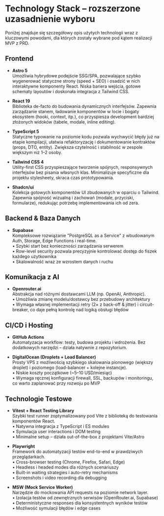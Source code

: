 # Technology Stack – rozszerzone uzasadnienie wyboru

Poniżej znajduje się szczegółowy opis użytych technologii wraz z kluczowymi powodami, dla których zostały wybrane pod kątem realizacji MVP z PRD.

## Frontend

- **Astro 5**  
  Umożliwia hybrydowe podejście SSG/SPA, pozwalające szybko wygenerować statyczne strony (speed + SEO) i osadzić w nich interaktywne komponenty React. Niska bariera wejścia, gotowe schematy layoutów i doskonała integracja z Tailwind CSS.

- **React 19**  
  Biblioteka de-facto do budowania dynamicznych interfejsów. Zapewnia zarządzanie stanem, ładowanie komponentów w locie i bogaty ekosystem (hooki, context, itp.), co przyspiesza development bardziej złożonych widoków (tabele, modale, inline editing).

- **TypeScript 5**  
  Statyczne typowanie na poziomie kodu pozwala wychwycić błędy już na etapie kompilacji, ułatwia refaktoryzację i dokumentowanie kontraktów (props, DTO, entity). Zwiększa czytelność i stabilność w zespole większym niż 1–2 osoby.

- **Tailwind CSS 4**  
  Utility-first CSS przyspieszające tworzenie spójnych, responsywnych interfejsów bez pisania własnych klas. Minimalizuje specyficzne dla projektu stylesheety, skraca czas prototypowania.

- **Shadcn/ui**  
  Kolekcja gotowych komponentów UI zbudowanych w oparciu o Tailwind. Zapewnia spójność wizualną i zachowań (modale, przyciski, formularze), redukując potrzebę implementowania ich od zera.

## Backend & Baza Danych

- **Supabase**  
  Kompleksowe rozwiązanie "PostgreSQL as a Service" z wbudowanym Auth, Storage, Edge Functions i real-time.  
  • Szybki start bez konieczności zarządzania serwerem  
  • Row-level security pozwala precyzyjnie kontrolować dostęp do fiszek każdego użytkownika  
  • Skalowalność wraz ze wzrostem danych i ruchu

## Komunikacja z AI

- **Openrouter.ai**  
  Abstrakcja nad różnymi dostawcami LLM (np. OpenAI, Anthropic).  
  • Umożliwia zmianę modelu/dostawcy bez przebudowy architektury  
  • Wymaga własnej implementacji retry (2× z back-off & jitter) i circuit-breaker, co daje pełną kontrolę nad logiką obsługi błędów

## CI/CD i Hosting

- **GitHub Actions**  
  Automatyzacja workflow: testy, budowa projektu i wdrożenia. Bez dodatkowych narzędzi – działa natywnie z repozytorium.

- **DigitalOcean (Droplets + Load Balancer)**  
  Prosty VPS z możliwością szybkiego skalowania pionowego (większy droplet) i poziomego (load-balancer + kolejne instancje).  
  • Niskie koszty początkowe (~5–10 USD/miesiąc)  
  • Wymaga ręcznej konfiguracji firewall, SSL, backupów i monitoringu, co warto zaplanować przy rozwoju po MVP

## Technologie Testowe

- **Vitest + React Testing Library**  
  Szybki test runner zoptymalizowany pod Vite z biblioteką do testowania komponentów React.  
  • Natywna integracja z TypeScript i ES modules  
  • Symulacja user interactions i DOM testing  
  • Minimalne setup – działa out-of-the-box z projektami Vite/Astro

- **Playwright**  
  Framework do automatyzacji testów end-to-end w prawdziwych przeglądarkach.  
  • Cross-browser testing (Chrome, Firefox, Safari, Edge)  
  • Headless i headed modes dla różnych scenariuszy  
  • Built-in waiting strategies i auto-retry mechanisms  
  • Screenshots i video recording dla debugging

- **MSW (Mock Service Worker)**  
  Narzędzie do mockowania API requests na poziomie network layer.  
  • Izolacja testów od zewnętrznych serwisów (OpenRouter.ai, Supabase)  
  • Deterministyczne responses dla konsystentnych wyników testów  
  • Możliwość symulacji błędów i edge cases
